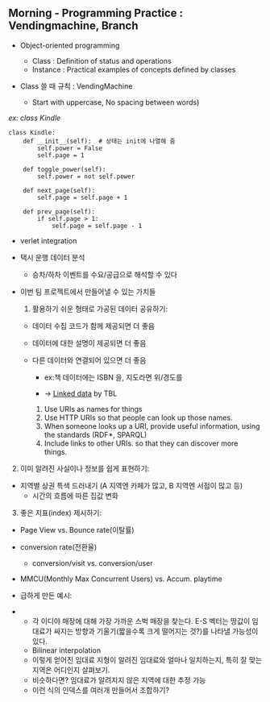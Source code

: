 ## Morning - Programming Practice : Vendingmachine, Branch

* Object-oriented programming
  * Class : Definition of status and operations  
  * Instance :  Practical examples of concepts defined by classes  

* Class 쓸 때 규칙 : VendingMachine
  * Start with uppercase, No spacing between words)

*ex: class Kindle*

```
class Kindle:
    def __init__(self):  # 상태는 init에 나열해 줌
        self.power = False
        self.page = 1

    def toggle_power(self):
        self.power = not self.power

    def next_page(self):
        self.page = self.page + 1

    def prev_page(self):
        if self.page > 1:
            self.page = self.page - 1
```

* verlet integration

* 택시 운행 데이터 분석
  * 승차/하차 이벤트를 수요/공급으로 해석할 수 있다

* 이번 팀 프로젝트에서 만들어낼 수 있는 가치들

  1. 활용하기 쉬운 형태로 가공된 데이터 공유하기:

  - 데이터 수집 코드가 함께 제공되면 더 좋음

  - 데이터에 대한 설명이 제공되면 더 좋음

  - 다른 데이터와 연결되어 있으면 더 좋음

    - ex:책 데이터에는 ISBN 을, 지도라면 위/경도를

    -  → [Linked data](https://www.w3.org/DesignIssues/LinkedData.html) by TBL

    1. Use URIs as names for things
    2. Use HTTP URIs so that people can look up those names.
    3. When someone looks up a URI, provide useful information, using the standards (RDF*, SPARQL)
    4. Include links to other URIs. so that they can discover more things.

2. 이미 알려진 사실이나 정보를 쉽게 표현하기:

- 지역별 상권 특색 드러내기 (A 지역엔 카페가 많고, B 지역엔 서점이 많고 등)	
  - 시간의 흐름에 따른 집값 변화

3. 좋은 지표(index) 제시하기:

- Page View vs. Bounce rate(이탈률)

- conversion rate(전환율)

  - conversion/visit vs. conversion/user

- MMCU(Monthly Max Concurrent Users) vs. Accum. playtime

- 급하게 만든 예시:

- - 각 이디야 매장에 대해 가장 가까운 스벅 매장을 찾는다. E-S 벡터는 땅값이 임대료가 싸지는 방향과 기울기(짧을수록 크게 떨어지는 것?)를 나타낼 가능성이 있다.
  - Bilinear interpolation
  - 이렇게 얻어진 임대료 지형이 알려진 임대료와 얼마나 일치하는지, 특히 잘 맞는 지역은 어디인지 살펴보기.
  - 비슷하다면? 임대료가 알려지지 않은 지역에 대한 추정 가능
  - 이런 식의 인덱스를 여러개 만들어서 조합하기?